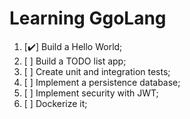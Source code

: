 # Learning GgoLang

 1. [:heavy_check_mark:] Build a Hello World;
 2. [ ] Build a TODO list app;
 3. [ ] Create unit and integration tests;
 4. [ ] Implement a persistence database;
 5. [ ] Implement security with JWT;
 6. [ ] Dockerize it;
  